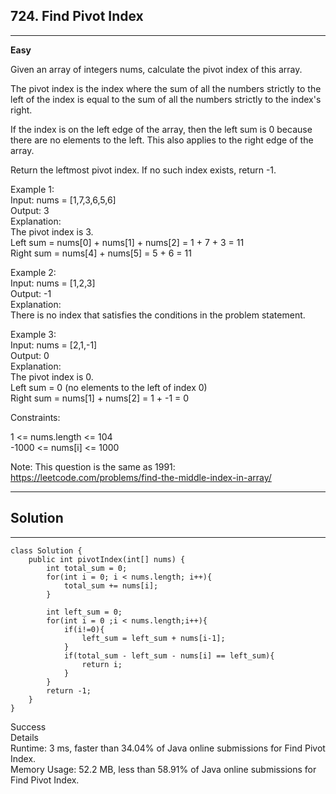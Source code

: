 ## 724. Find Pivot Index  

---

**Easy**  

Given an array of integers nums, calculate the pivot index of this array.

The pivot index is the index where the sum of all the numbers strictly to the left of the index is equal to the sum of all the numbers strictly to the index's right.

If the index is on the left edge of the array, then the left sum is 0 because there are no elements to the left. This also applies to the right edge of the array.

Return the leftmost pivot index. If no such index exists, return -1.



Example 1:   
Input: nums = [1,7,3,6,5,6]  
Output: 3  
Explanation:  
The pivot index is 3.  
Left sum = nums[0] + nums[1] + nums[2] = 1 + 7 + 3 = 11  
Right sum = nums[4] + nums[5] = 5 + 6 = 11  

Example 2:  
Input: nums = [1,2,3]  
Output: -1   
Explanation:   
There is no index that satisfies the conditions in the problem statement.

Example 3:  
Input: nums = [2,1,-1]   
Output: 0  
Explanation:   
The pivot index is 0.  
Left sum = 0 (no elements to the left of index 0)   
Right sum = nums[1] + nums[2] = 1 + -1 = 0  


Constraints:

1 <= nums.length <= 104  
-1000 <= nums[i] <= 1000

 
Note: This question is the same as 1991: https://leetcode.com/problems/find-the-middle-index-in-array/

---

## Solution

---

```
class Solution {
    public int pivotIndex(int[] nums) {
        int total_sum = 0;
        for(int i = 0; i < nums.length; i++){
            total_sum += nums[i];
        }
        
        int left_sum = 0;
        for(int i = 0 ;i < nums.length;i++){
            if(i!=0){
                left_sum = left_sum + nums[i-1];
            }
            if(total_sum - left_sum - nums[i] == left_sum){
                return i;
            }
        }
        return -1;
    }
}

```
Success  
Details  
Runtime: 3 ms, faster than 34.04% of Java online submissions for Find Pivot Index.   
Memory Usage: 52.2 MB, less than 58.91% of Java online submissions for Find Pivot Index.  

